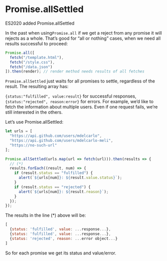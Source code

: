 # Promise.allSettled

ES2020 added Promise.allSettled

In the past when using`Promise.all` if we get a reject from any promise it will rejects as a whole. That’s good for “all or nothing” cases, when we need all results successful to proceed:

```js
Promise.all([
  fetch("/template.html"),
  fetch("/style.css"),
  fetch("/data.json")
]).then(render); // render method needs results of all fetches
```

`Promise.allSettled` just waits for all promises to settle, regardless of the result. The resulting array has:

`{status:"fulfilled", value:result}` for successful responses,
`{status:"rejected", reason:error}` for errors.
For example, we’d like to fetch the information about multiple users. Even if one request fails, we’re still interested in the others.

Let’s use Promise.allSettled:

```js
let urls = [
  "https://api.github.com/users/mdelcarlo",
  "https://api.github.com/users/mdelcarlo-meli",
  "https://no-such-url"
];

Promise.allSettled(urls.map(url => fetch(url))).then(results => {
  // (*)
  results.forEach((result, num) => {
    if (result.status == "fulfilled") {
      alert(`${urls[num]}: ${result.value.status}`);
    }
    if (result.status == "rejected") {
      alert(`${urls[num]}: ${result.reason}`);
    }
  });
});
```

The results in the line (\*) above will be:

```js
[
  {status: 'fulfilled', value: ...response...},
  {status: 'fulfilled', value: ...response...},
  {status: 'rejected', reason: ...error object...}
]
```

So for each promise we get its status and value/error.
